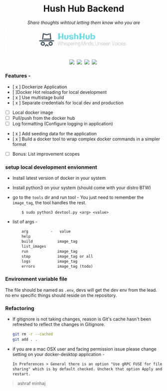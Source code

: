 <div align="center">

# Hush Hub Backend
*Share thoughts wihtout letting them know who you are*
![banner](docs/banner.png)

![](https://img.shields.io/badge/License-MIT%20License-red?style=plastic&logo=mit)&nbsp;
![](https://img.shields.io/badge/Python-3.10-blue?style=plastic&logo=python)&nbsp;
![](https://img.shields.io/badge/docker--blue?style=plastic&logo=docker)&nbsp;
![](https://img.shields.io/badge/Docker%20Compose-3.8-blue?style=plastic&logo=docker)&nbsp;
</div>

### Features -
- [ x ] Dockerize Application 
- [  ]Docker Hot reloading for local development 
- [ x ] Use multistage build 
- [ x ] Separate credentials for local dev and production 
- [  ] Local docker image 
- [  ] Pull/push from the docker hub 
- [  ] Log formatting (Configure logging in application) 
- [ x ] Add seeding data for the application 
- [ x ] Build a docker tool to wrap complex docker commands in a simpler format 
- [  ] Bonus: List improvement scopes

### setup local development envionment 
- Install latest version of docker in your system
- Install python3 on your system (should come with your distro BTW)

- go to the `tools` dir and run tool - 
  You just need to remember the `image_tag`, the tool handles the rest.
    ```
        $ sudo python3 devtool.py <arg> <value>
    ```

- list of args -
    ``` 
        arg          -   value
        help       
        build           image_tag 
        list_images 
        run             image_tag 
        stop            image_tag or all
        logs            image_tag
        errors          image_tag (todo)
    ```

### Environment variable file
The file should be named as `.env`, devs will get the dev env from the lead. no env specific things should reside on the repository.

### Refactoring
- If gitignore is not taking changes, reason is Git's cache hasn't been refreshed to reflect the changes in Gitignore.

    ```bash
    git rm -r --cached
    git add . .
    ```

- if you are a mac OSX user and facing permission issue please change setting on your docker-desktop application - 

    ```
    In Preferences > General there is an option "Use gRPC FUSE for file sharing" which is by default checked. Uncheck that option Apply and restart.
    ```

> ashraf minhaj